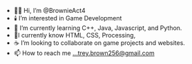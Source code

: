 - 😶‍🌫️ Hi, I’m @BrownieAct4
- 🕯️ I’m interested in Game Development 
- 🧋 I’m currently learning C++, Java, Javascript, and Python.
- 💫I currently know HTML, CSS, Processing,
- ☕ I’m looking to collaborate on game projects and websites. 
- 📫 How to reach me ...trey.brown256@gmail.com

<!---
BrownieAct4/BrownieAct4 is a ✨ special ✨ repository because its `README.md` (this file) appears on your GitHub profile.
You can click the Preview link to take a look at your changes.
--->
